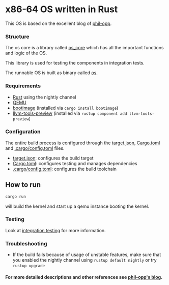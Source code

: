# x86-64 OS written in Rust 
This OS is based on the excellent blog of [phil-opp](https://os.phil-opp.com/). 

### Structure
The os core is a library called [os_core](/src/os_core.rs) which has all the important functions and logic of the OS.

This library is used for testing the components in integration tests.

The runnable OS is built as binary called [os](/src/os.rs).

### Requirements
- [Rust](https://www.rust-lang.org/) using the nightly channel
- [QEMU](https://www.qemu.org/)
- [bootimage](https://crates.io/crates/bootimage) (installed via `cargo install bootimage`)
- [llvm-tools-preview](https://docs.rs/llvm-tools/latest/llvm_tools/) (installed via `rustup component add llvm-tools-preview`)

### Configuration

The entire build process is configured through the [target.json](/target.json), [Cargo.toml](/Cargo.toml) and [.cargo/config.toml](/.cargo/config.toml) files.

- [target.json](/target.json): configures the build target
- [Cargo.toml](/Cargo.toml): configures testing and manages dependencies
- [.cargo/config.toml](/.cargo/config.toml): configures the build toolchain

## How to run
```bash
cargo run
```
will build the kernel and start up a qemu instance booting the kernel.

### Testing
Look at [integration testing](/tests/) for more information.


### Troubleshooting
- If the build fails because of usage of unstable features, make sure that you enabled the nightly channel using `rustup default nightly` or try `rustup upgrade`


#### For more detailed descriptions and other references see [phil-opp's blog](https://os.phil-opp.com/).
